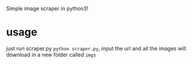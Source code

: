 Simple image scraper in python3!

# usage
just run scraper.py `python scraper.py`, input the url and all the images will download in a new folder called `imgs`
